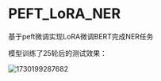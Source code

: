 # PEFT_LoRA_NER
基于peft微调实现LoRA微调BERT完成NER任务

模型训练了25轮后的测试效果：

![1730199287682](https://github.com/user-attachments/assets/ff2f4aff-ef6c-4a3b-9fa1-4743173387b6)

